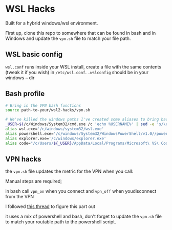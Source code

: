 # WSL Hacks

Built for a hybrid windows/wsl environment.

First up, clone this repo to somewhere that can be found in bash and in Windows and update the `vpn.sh` file to match your file path.

## WSL basic config

`wsl.conf` runs inside your WSL install, create a file with the same contents (tweak it if you wish) in `/etc/wsl.conf`.
`.wslconfig` should be in your windows `~` dir

## Bash profile

```bash
# Bring in the VPN bash functions
source path-to-your/wsl2-hacks/vpn.sh

# We've killed the windows paths I've created some aliases to bring back in some apps I use
_USER=$(/c/Windows/System32/cmd.exe /c 'echo %USERNAME%' | sed -e 's/\r//g')
alias wsl.exe='/c/windows/system32/wsl.exe'
alias powershell.exe='/c/windows/System32/WindowsPowerShell/v1.0//powershell.exe '
alias explorer.exe='/c/windows/explorer.exe'
alias code="/c/Users/${_USER}/AppData/Local/Programs/Microsoft\ VS\ Code/bin/code"

```

## VPN hacks

the `vpn.sh` file updates the metric for the VPN when you call:

Manual steps are required;

in bash call `vpn_on`  when you connect and `vpn_off` when youdisconnect from the VPN



I followed [this thread](https://github.com/microsoft/WSL/issues/1350#issuecomment-742518507) to figure this part out

it uses a mix of powershell and bash, don't forget to update the `vpn.sh` file to match your routable path to the powershell script.